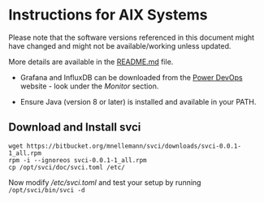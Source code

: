 # Instructions for AIX Systems

Please note that the software versions referenced in this document might have changed and might not be available/working unless updated.

More details are available in the [README.md](../README.md) file.

- Grafana and InfluxDB can be downloaded from the [Power DevOps](https://www.power-devops.com/) website - look under the *Monitor* section.

- Ensure Java (version 8 or later) is installed and available in your PATH.


## Download and Install svci

```shell
wget https://bitbucket.org/mnellemann/svci/downloads/svci-0.0.1-1_all.rpm
rpm -i --ignoreos svci-0.0.1-1_all.rpm
cp /opt/svci/doc/svci.toml /etc/
```

Now modify */etc/svci.toml* and test your setup by running ```/opt/svci/bin/svci -d```


